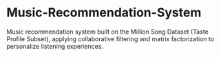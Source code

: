 # Music-Recommendation-System
Music recommendation system built on the Million Song Dataset (Taste Profile Subset), applying collaborative filtering and matrix factorization to personalize listening experiences.
